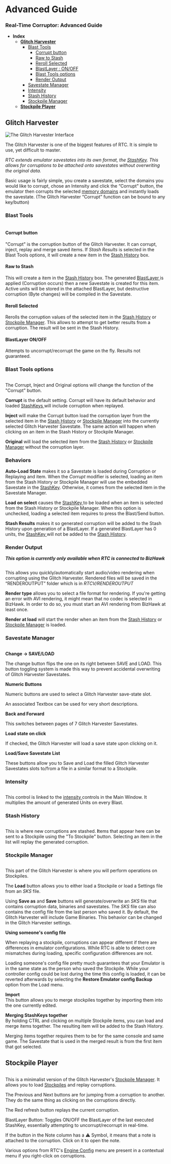 # Advanced Guide

### Real-Time Corruptor: Advanced Guide

* **Index**
  * [**Glitch Harvester**](advanced.md#glitch-harvester)
    * [Blast Tools](advanced.md#blast-tools)
      * [Corrupt button](advanced.md#corrupt-button)
      * [Raw to Stash](advanced.md#raw-to-stash)
      * [Reroll Selected](advanced.md#reroll-selected)
      * [BlastLayer : ON/OFF](advanced.md#blastlayer-on-off)
      * [Blast Tools options](advanced.md#blast-tools-options)
      * [Render Output](advanced.md#render-output)
    * [Savestate Manager](advanced.md#savestate-manager)
    * [Intensity](advanced.md#intensity)
    * [Stash History](advanced.md#stash-history)
    * [Stockpile Manager](advanced.md#savestate-manager)
  * [**Stockpile Player**](advanced.md#stockpile-player)

## Glitch Harvester

<div align="left">

<img src="../../.gitbook/assets/image (19).png" alt="The Glitch Harvester Interface">

</div>

The Glitch Harvester is one of the biggest features of RTC. It is simple to use, yet difficult to master.

_RTC extends emulator savestates into its own format, the_ [_StashKey_](basic/#stashkey)_. This allows for corruptions to be attached onto savestates without overwriting the original data._

Basic usage is fairly simple, you create a savestate, select the domains you would like to corrupt, chose an Intensity and click the “Corrupt" button, the emulator then corrupts the selected [memory domains](basic/#memory-domain) and instantly loads the savestate. (The Glitch Harvester “Corrupt” function can be bound to any key/button)

### Blast Tools

<div align="left">

<img src="../../.gitbook/assets/image (12) (1).png" alt="">

</div>

#### Corrupt button

"Corrupt" is the corruption button of the Glitch Harvester. It can corrupt, inject, replay and merge saved items. If _Stash Results_ is selected in the Blast Tools options, it will create a new item in the [Stash History](advanced.md#stash-history) box.

#### Raw to Stash

This will create a item in the [Stash History](advanced.md#stash-history) box. The generated [BlastLayer ](basic/#blastlayer)is applied (Corruption occurs) then a new Savestate is created for this item. Active units will be stored in the attached BlastLayer, but destructive corruption (Byte changes) will be compiled in the Savestate.

#### Reroll Selected

Rerolls the corruption values of the selected item in the [Stash History](advanced.md#stash-history) or [Stockpile Manager](advanced.md#stockpile-manager). This allows to attempt to get better results from a corruption. The result will be sent in the Stash History.

#### BlastLayer ON/OFF

Attempts to uncorrupt/recorrupt the game on the fly. Results not guaranteed.

### Blast Tools options

<div align="left">

<img src="../../.gitbook/assets/image (1) (1).png" alt="">

</div>

The Corrupt, Inject and Original options will change the function of the "Corrupt" button.

**Corrupt** is the default setting. Corrupt will have its default behavior and loaded [StashKeys ](basic/#stashkey)will include corruption when replayed.

**Inject** will make the Corrupt button load the corruption layer from the selected item in the [Stash History](advanced.md#stash-history) or [Stockpile Manager](advanced.md#savestate-manager) into the currently selected Glitch Harvester Savestate. The same action will happen when clicking on an item in the Stash History or Stockpile Manager.

**Original** will load the selected item from the [Stash History](advanced.md#stash-history) or [Stockpile Manager](advanced.md#stockpile-manager) without the corruption layer.

### Behaviors

**Auto-Load State** makes it so a Savestate is loaded during Corruption or Replaying and item. When the _Corrupt_ modifier is selected, loading an item from the Stash History or Stockpile Manager will use the embedded Savestate in the [StashKey](basic/#stashkey). Otherwise, it comes from the selected item in the Savestate Manager.

**Load on select** causes the [StashKey ](basic/#stashkey)to be loaded when an item is selected from the Stash History or Stockpile Manager. When this option is unchecked, loading a selected item requires to press the Blast/Send button.

**Stash Results** makes it so generated corruption will be added to the Stash History upon generation of a BlastLayer. If a generated BlastLayer has 0 units, the [StashKey ](basic/#stashkey)will not be added to the [Stash History](advanced.md#stash-history).

### Render Output

_**This option is currently only available when RTC is connected to BizHawk**_

<div align="left">

<img src="../../.gitbook/assets/image (6) (1).png" alt="">

</div>

This allows you quickly/automatically start audio/video rendering when corrupting using the Glitch Harvester. Rendered files will be saved in the “RENDEROUTPUT” folder which is in _RTCV/RENDEROUTPUT_

**Render type** allows you to select a file format for rendering. If you're getting an error with AVI rendering, it might mean that no codec is selected in BizHawk. In order to do so, you must start an AVI rendering from BizHawk at least once.

**Render at load** will start the render when an item from the [Stash History](advanced.md#stash-history) or [Stockpile Manager](advanced.md#stockpile-manager) is loaded.

### Savestate Manager

<div align="left">

<img src="../../.gitbook/assets/190704183858 (3) (1) (3).gif" alt="">

</div>

**Change -> SAVE/LOAD**

The change button flips the one on its right between SAVE and LOAD. This button toggling system is made this way to prevent accidental overwriting of Glitch Harvester Savestates.

**Numeric Buttons**

Numeric buttons are used to select a Glitch Harvester save-state slot.

An associated Textbox can be used for very short descriptions.

**Back and Forward**

This switches between pages of 7 Glitch Harvester Savestates.

**Load state on click**

If checked, the Glitch Harvester will load a save state upon clicking on it.

**Load/Save Savestate List**

These buttons allow you to Save and Load the filled Glitch Harvester Savestates slots to/from a file in a similar format to a Stockpile.

### Intensity

<div align="left">

<img src="../../.gitbook/assets/image (18).png" alt="">

</div>

This control is linked to the [intensity ](basic/#intensity)controls in the Main Window. It multiplies the amount of generated Units on every Blast.

### Stash History

<div align="left">

<img src="../../.gitbook/assets/190704190157 (1).gif" alt="">

</div>

This is where new corruptions are stashed. **I**tems that appear here can be sent to a Stockpile using the "To Stockpile" button. Selecting an item in the list will replay the generated corruption.

### Stockpile Manager

<div align="left">

<img src="../../.gitbook/assets/image (22).png" alt="">

</div>

This part of the Glitch Harvester is where you will perform operations on Stockpiles.

The **Load** button allows you to either load a Stockpile or load a Settings file from an _SKS_ file.

Using **Save as** and **Save** buttons will generate/overwrite an _SKS_ file that contains corruption data, binaries and savestates. The _SKS_ file can also contains the config file from the last person who saved it. By default, the Glitch Harvester will include Game Binaries. This behavior can be changed in the Glitch Harvester settings.

**Using someone's config file**

When replaying a stockpile, corruptions can appear different if there are differences in emulator configurations. While RTC is able to detect core mismatches during loading, specific configuration differences are not.

Loading someone's config file pretty much guarantees that your Emulator is in the same state as the person who saved the Stockpile. While your controller config could be lost during the time this config is loaded, it can be reverted afterwards by selecting the **Restore Emulator config Backup** option from the Load menu.

**Import**\
This button allows you to merge stockpiles together by importing them into the one currently edited.

**Merging StashKeys together**\
By holding CTRL and clicking on multiple Stockpile items, you can load and merge items together. The resulting item will be added to the Stash History.

Merging items together requires them to be for the same console and same game. The Savestate that is used in the merged result is from the first item that got selected.

## Stockpile Player

<div align="left">

<img src="../../.gitbook/assets/image (47) (1).png" alt="">

</div>

This is a minimalist version of the Glitch Harvester's [Stockpile Manager](advanced.md#stockpile-manager). It allows you to load [Stockpiles](basic/#stockpile) and replay corruptions.

The Previous and Next buttons are for jumping from a corruption to another. They do the same thing as clicking on the corruptions directly.

The Red refresh button replays the current corruption.

BlastLayer Button: Toggles ON/OFF the BlastLayer of the last executed StashKey, essentially attempting to uncorrupt/recorrupt in real-time.

If the button in the Note column has a ⚠ Symbol, it means that a note is attached to the corruption. Click on it to open the note.

Various options from RTC's [Engine Config](basic/#corruption-engines) menu are present in a contextual menu if you right-click on corruptions.

